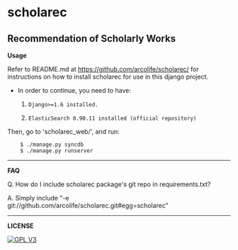scholarec
=========
Recommendation of Scholarly Works 
---------------------------------

**Usage**

Refer to README.md at https://github.com/arcolife/scholarec/ for instructions 
on how to install scholarec for use in this django project.

* In order to continue, you need to have:
    
    1.     Django>=1.6 installed.
    2.	   ElasticSearch 0.90.11 installed (official repository)

Then, go to 'scholarec_web/', and run:

```
    $ ./manage.py syncdb
    $ ./manage.py runserver
```

***

**FAQ**

Q. How do I include scholarec package's git repo in requirements.txt?

A. Simply include "-e git://github.com/arcolife/scholarec.git#egg=scholarec"

***

**LICENSE**

[![GPL V3](http://www.gnu.org/graphics/gplv3-127x51.png)](http://www.gnu.org/licenses/gpl-3.0-standalone.html)